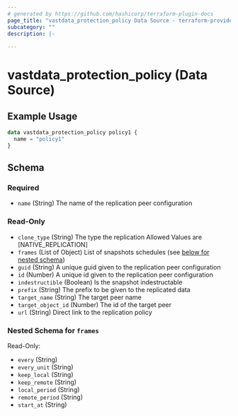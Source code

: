 ```yaml
---
# generated by https://github.com/hashicorp/terraform-plugin-docs
page_title: "vastdata_protection_policy Data Source - terraform-provider-vastdata"
subcategory: ""
description: |-
  
---
```


# vastdata_protection_policy (Data Source)



## Example Usage

```terraform
data vastdata_protection_policy policy1 {
  name = "policy1"
}
```

<!-- schema generated by tfplugindocs -->
## Schema

### Required

- `name` (String) The name of the replication peer configuration

### Read-Only

- `clone_type` (String) The type the replication Allowed Values are [NATIVE_REPLICATION]
- `frames` (List of Object) List of snapshots schedules (see [below for nested schema](#nestedatt--frames))
- `guid` (String) A unique guid given to the  replication peer configuration
- `id` (Number) A unique id given to the replication peer configuration
- `indestructible` (Boolean) Is the snapshot indestructable
- `prefix` (String) The prefix to be given to the replicated data
- `target_name` (String) The target peer name
- `target_object_id` (Number) The id of the target peer
- `url` (String) Direct link to the replication policy

<a id="nestedatt--frames"></a>
### Nested Schema for `frames`

Read-Only:

- `every` (String)
- `every_unit` (String)
- `keep_local` (String)
- `keep_remote` (String)
- `local_period` (String)
- `remote_period` (String)
- `start_at` (String)
